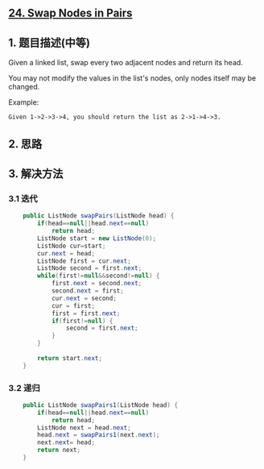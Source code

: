 ## [24. Swap Nodes in Pairs](https://leetcode-cn.com/problems/swap-nodes-in-pairs/)

## 1. 题目描述(中等)

Given a linked list, swap every two adjacent nodes and return its head.

You may not modify the values in the list's nodes, only nodes itself may be changed.

Example:
```
Given 1->2->3->4, you should return the list as 2->1->4->3.
```
## 2. 思路

## 3. 解决方法

### 3.1 迭代



```java
    public ListNode swapPairs(ListNode head) {
    	if(head==null||head.next==null)
    		return head;
    	ListNode start = new ListNode(0);
        ListNode cur=start;
        cur.next = head;
        ListNode first = cur.next;
        ListNode second = first.next;
        while(first!=null&&second!=null) {
        	first.next = second.next;
        	second.next = first;
        	cur.next = second;
        	cur = first;
        	first = first.next;
        	if(first!=null) {
        		second = first.next;
        	}
        }
        
        return start.next;
    }
```



### 3.2 递归



```java
    public ListNode swapPairs1(ListNode head) {
    	if(head==null||head.next==null)
    		return head;
    	ListNode next = head.next;
    	head.next = swapPairs1(next.next);
    	next.next= head;
        return next;
    }
```


